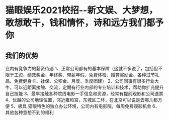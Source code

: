 # 猫眼娱乐2021校招--新文娱、大梦想，敢想敢干，钱和情怀，诗和远方我们都予你

## 我们的优势

业内有竞争力的薪资待遇
1、正常公司都有的基本保障（这就不多说了，包括但不限于工资、绩效奖金、年终奖、带薪年假、免费体检、婚育奖励金、各种过节礼品、免费健身卡、社保、公积金、月度、季度团建）
2、公司同事有很多行业大牛，可以近距离接触、交流，定期有行业内部的专业培训和技术，帮助你扩充提升自己技能
3、最早接触各种院线电影一手信息和资源，经常有提前观影和公司送票
4、优越的公司地理位置，邻近雍和宫，东城区二环，在北京可以说是去哪儿都方便
5、极具 猫眼特色的独立办公环境，公司内有电影院，每周免费观影机会
6、其他各种意想不到的福利
